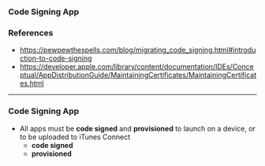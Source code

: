 ### Code Signing App
### References
  - https://pewpewthespells.com/blog/migrating_code_signing.html#introduction-to-code-signing
  - https://developer.apple.com/library/content/documentation/IDEs/Conceptual/AppDistributionGuide/MaintainingCertificates/MaintainingCertificates.html


-------------------------------------------

### Code Signing App
  - All apps must be **code signed** and **provisioned** to launch on a device, or to be uploaded to iTunes Connect
    - **code signed**
    - **provisioned**
